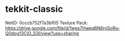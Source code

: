# tekkit-classic

NetID:        0cccb752f7a3bf05
Texture Pack: https://drive.google.com/file/d/1wgs7Hweq6N6rnSoRu-Q0dog13CjO_S3I/view?usp=sharing
